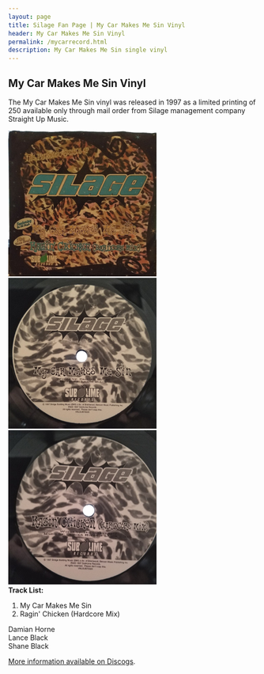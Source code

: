 ```yaml
---
layout: page
title: Silage Fan Page | My Car Makes Me Sin Vinyl
header: My Car Makes Me Sin Vinyl
permalink: /mycarrecord.html
description: My Car Makes Me Sin single vinyl
---
```


<h2>My Car Makes Me Sin Vinyl</h2>

<p>
The My Car Makes Me Sin vinyl was released in 1997 as a limited printing of 250 available only through mail order from Silage management company Straight Up Music.
</p>

<img src='images/music/mycarlp/record.jpg' width='300px'>
<img src='images/music/mycarlp/record1.jpg' width='300px'>
<img src='images/music/mycarlp/record2.jpg' width='300px'>

<div align="left">
  <strong>Track List:</strong>

  <ol>
  <li>My Car Makes Me Sin</li>
  <li>Ragin' Chicken (Hardcore Mix)</li>
  </ol>

Damian Horne<br>
Lance Black<br>
Shane Black
</div>

<a href='https://www.discogs.com/Silage-My-Car-Makes-Me-Sin/release/9173324' target='_blank'>More information available on Discogs</a>.
